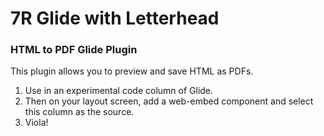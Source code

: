 # 7R Glide with Letterhead
### HTML to PDF Glide Plugin

This plugin allows you to preview and save HTML as PDFs. 

1. Use in an experimental code column of Glide.
2. Then on your layout screen, add a web-embed component and select this column as the source.
3. Viola!
